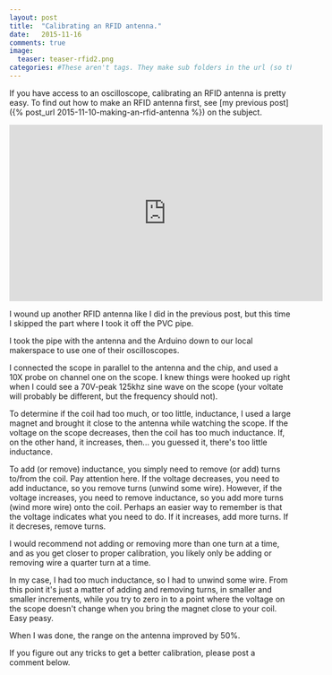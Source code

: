 ```yaml
---
layout: post
title:  "Calibrating an RFID antenna."
date:   2015-11-16
comments: true
image:
  teaser: teaser-rfid2.png
categories: #These aren't tags. They make sub folders in the url (so then if you reorganized the categories, all the urls will change! (bad)).  need to figure out tags instead.
---
```


If you have access to an oscilloscope, calibrating an RFID antenna is pretty easy.  To find out how to make an RFID antenna first, see [my previous post]({% post_url 2015-11-10-making-an-rfid-antenna %}) on the subject.

<iframe width="560" height="315" src="https://www.youtube.com/embed/nPKfv6anwIs" frameborder="0" allowfullscreen></iframe>

I wound up another RFID antenna like I did in the previous post, but this time I skipped the part where I took it off the PVC pipe.

I took the pipe with the antenna and the Arduino down to our local makerspace to use one of their oscilloscopes.

I connected the scope in parallel to the antenna and the chip, and used a 10X probe on channel one on the scope. I knew things were hooked up right when I could see a 70V-peak 125khz sine wave on the scope (your voltate will probably be different, but the frequency should not).

To determine if the coil had too much, or too little, inductance, I used a large magnet and brought it close to the antenna while watching the scope. If the voltage on the scope decreases, then the coil has too much inductance. If, on the other hand, it increases, then... you guessed it, there's too little inductance.

To add (or remove) inductance, you simply need to remove (or add) turns to/from the coil.  Pay attention here.  If the voltage decreases, you need to add inductance, so you remove turns (unwind some wire).  However, if the voltage increases, you need to remove inductance, so you add more turns (wind more wire) onto the coil. Perhaps an easier way to remember is that the voltage indicates what you need to do. If it increases, add more turns.  If it decreses, remove turns.

I would recommend not adding or removing more than one turn at a time, and as you get closer to proper calibration, you likely only be adding or removing wire a quarter turn at a time.

In my case, I had too much inductance, so I had to unwind some wire. From this point it's just a matter of adding and removing turns, in smaller and smaller increments, while you try to zero in to a point where the voltage on the scope doesn't change when you bring the magnet close to your coil. Easy peasy.

When I was done, the range on the antenna improved by 50%.

If you figure out any tricks to get a better calibration, please post a comment below.

